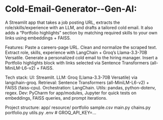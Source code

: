 # Cold-Email-Generator--Gen-AI:
  A Streamlit app that takes a job posting URL, extracts the role/skills/experience with an LLM, and drafts a tailored cold email. It also adds a “Portfolio highlights”     section by matching required skills to your own links using embeddings + FAISS.

Features:
  Paste a careers-page URL.
  Clean and normalize the scraped text.
  Extract role, skills, experience with LangChain + Groq’s Llama-3.3-70B Versatile.
  Generate a personalized cold email to the hiring manager.
  Insert a Portfolio highlights block with links selected via Sentence Transformers (all-MiniLM-L6-v2) + FAISS.


Tech stack:
  UI: Streamlit.
  LLM: Groq (Llama-3.3-70B Versatile) via langchain-groq.
  Retrieval: Sentence Transformers (all-MiniLM-L6-v2) + FAISS (faiss-cpu).
  Orchestration: LangChain.
  Utils: pandas, python-dotenv, regex.
  Dev: PyCharm for app/modules, Jupyter for quick tests on embeddings, FAISS queries, and prompt iterations.


Project structure:
app/
  resource/
    portfolio sample.csv
main.py
chains.py
portfolio.py
utils.py
.env              # GROQ_API_KEY=...
